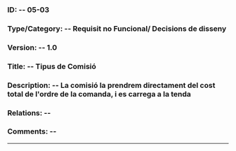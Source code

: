 
### ID: -- 05-03

### Type/Category: -- Requisit no Funcional/ Decisions de disseny

### Version: -- 1.0

### Title: -- Tipus de Comisió

### Description: -- La comisió la prendrem directament del cost total de l'ordre de la comanda, i es carrega a la tenda

### Relations: -- 

### Comments: -- 

---